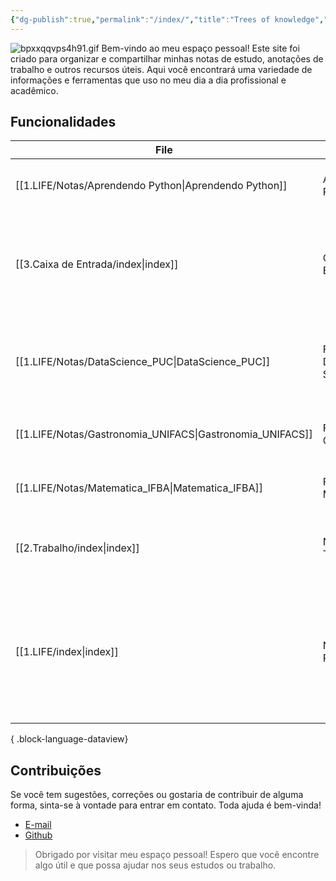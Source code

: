 ```yaml
---
{"dg-publish":true,"permalink":"/index/","title":"Trees of knowledge","tags":["gardenEntry"]}
---
```



![bpxxqqvps4h91.gif](/img/user/0.Resources/0_Images/bpxxqqvps4h91.gif)
Bem-vindo ao meu espaço pessoal! Este site foi criado para organizar e compartilhar minhas notas de estudo, anotações de trabalho e outros recursos úteis. Aqui você encontrará uma variedade de informações e ferramentas que uso no meu dia a dia profissional e acadêmico.
## Funcionalidades
| File                                                         | title                  | description                                                                                                      |
| ------------------------------------------------------------ | ---------------------- | ---------------------------------------------------------------------------------------------------------------- |
| [[1.LIFE/Notas/Aprendendo Python\|Aprendendo Python]]     | Aprendendo Python      | Anotações sobre meu estudo em python.                                                                            |
| [[3.Caixa de Entrada/index\|index]]                       | Caixa de Entrada       | Estas anotações são ideias livres, sem julgamento, todos pensamentos sem limpeza.                                |
| [[1.LIFE/Notas/DataScience_PUC\|DataScience_PUC]]         | Faculdade Data Science | Anotações sobre minha pós em Ciência de Dados Aplicada à Saúde.                                                  |
| [[1.LIFE/Notas/Gastronomia_UNIFACS\|Gastronomia_UNIFACS]] | Faculdade Gastronomia  | Anotações sobre minha faculdade de Gastronomia.                                                                  |
| [[1.LIFE/Notas/Matematica_IFBA\|Matematica_IFBA]]         | Faculdade Matemática   | Anotações sobre minha faculdade de Matemática.                                                                   |
| [[2.Trabalho/index\|index]]                               | Notas de Trabalho      | Notas e informações relevantes ao meu trabalho.                                                                  |
| [[1.LIFE/index\|index]]                                   | Notas Pessoais         | Anotações que envolvem minha vida pessoal, desde diario pessoal até o planejamento de viagens e desejos futuros. |

{ .block-language-dataview}
## Contribuições

Se você tem sugestões, correções ou gostaria de contribuir de alguma forma, sinta-se à vontade para entrar em contato. Toda ajuda é bem-vinda! 
- [E-mail](mailto:samuraiflamesf@gmail.com)
- [Github](https://github.com/Samuraiflamesf)

> Obrigado por visitar meu espaço pessoal! Espero que você encontre algo útil e que possa ajudar nos seus estudos ou trabalho.


